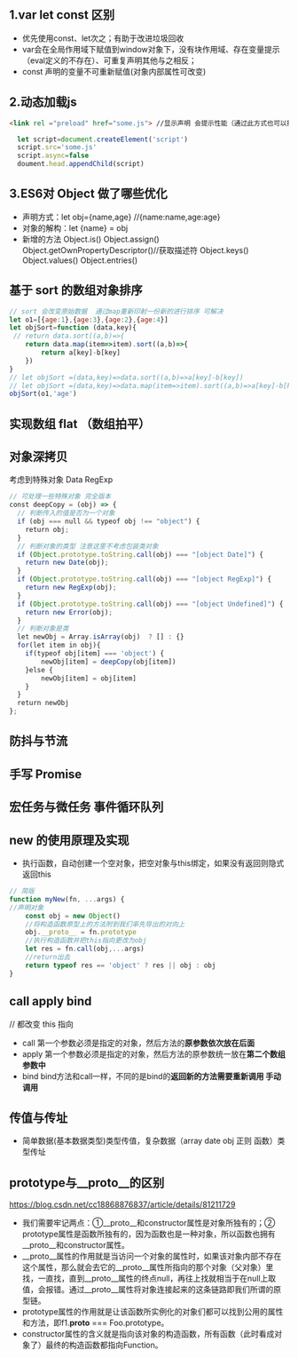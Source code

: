 ## 1.var let const  区别
- 优先使用const、let次之；有助于改进垃圾回收
- var会在全局作用域下赋值到window对象下，没有块作用域、存在变量提示（eval定义的不存在）、可重复声明其他与之相反；
- const 声明的变量不可重新赋值(对象内部属性可改变)
## 2.动态加载js
```html
<link rel ="preload" href="some.js"> //显示声明 会提示性能（通过此方式也可以把大文件分成多个js）
```
```js
  let script=document.createElement('script')
  script.src='some.js'
  script.async=false
  doument.head.appendChild(script)
```
## 3.ES6对 Object 做了哪些优化
- 声明方式：let obj={name,age}  //{name:name,age:age}
- 对象的解构：let {name} = obj
- 新增的方法 Object.is() Object.assign() Object.getOwnPropertyDescriptor()//获取描述符 Object.keys() Object.values() Object.entries()
## 基于 sort 的数组对象排序
```js
// sort 会改变原始数据  通过map重新印射一份新的进行排序 可解决
let o1=[{age:1},{age:3},{age:2},{age:4}]
let objSort=function (data,key){
 // return data.sort((a,b)=>{
    return data.map(item=>item).sort((a,b)=>{
        return a[key]-b[key]
    })
}
// let objSort =(data,key)=>data.sort((a,b)=>a[key]-b[key])
// let objSort =(data,key)=>data.map(item=>item).sort((a,b)=>a[key]-b[key])
objSort(o1,'age')
```
## 实现数组 flat （数组拍平）
## 对象深拷贝
考虑到特殊对象 Data RegExp
```js
// 可处理一些特殊对象 完全版本
const deepCopy = (obj) => {
  // 判断传入的值是否为一个对象
  if (obj === null && typeof obj !== "object") {
    return obj;
  }
  // 判断对象的类型 注意这里不考虑包装类对象
  if (Object.prototype.toString.call(obj) === "[object Date]") {
    return new Date(obj);
  }
  if (Object.prototype.toString.call(obj) === "[object RegExp]") {
    return new RegExp(obj);
  }
  if (Object.prototype.toString.call(obj) === "[object Undefined]") {
    return new Error(obj);
  }
  // 判断对象是类
  let newObj = Array.isArray(obj)  ? [] : {}
  for(let item in obj){
    if(typeof obj[item] === 'object') {
        newObj[item] = deepCopy(obj[item])
    }else {
        newObj[item] = obj[item]
    }
  }
  return newObj
};
```
## 防抖与节流
## 手写 Promise
## 宏任务与微任务 事件循环队列
## new 的使用原理及实现
- 执行函数，自动创建一个空对象，把空对象与this绑定，如果没有返回则隐式返回this
```js
// 简版
function myNew(fn, ...args) {
//声明对象
    const obj = new Object()
    //将构造函数原型上的方法附到我们率先导出的对向上
    obj.__proto__ = fn.prototype
    //执行构造函数并把this指向更改为obj
    let res = fn.call(obj,...args)
    //return出去
    return typeof res == 'object' ? res || obj : obj
}
```
## call apply bind 
// 都改变 this 指向
-  call 第一个参数必须是指定的对象，然后方法的**原参数依次放在后面**
-  apply 第一个参数必须是指定的对象，然后方法的原参数统一放在**第二个数组参数中**
-  bind bind方法和call一样，不同的是bind的**返回新的方法需要重新调用 手动调用**
## 传值与传址
- 简单数据(基本数据类型)类型传值，复杂数据（array date obj 正则 函数）类型传址
## prototype与__proto__的区别
https://blog.csdn.net/cc18868876837/article/details/81211729

- 我们需要牢记两点：①__proto__和constructor属性是对象所独有的；② prototype属性是函数所独有的，因为函数也是一种对象，所以函数也拥有__proto__和constructor属性。
- __proto__属性的作用就是当访问一个对象的属性时，如果该对象内部不存在这个属性，那么就会去它的__proto__属性所指向的那个对象（父对象）里找，一直找，直到__proto__属性的终点null，再往上找就相当于在null上取值，会报错。通过__proto__属性将对象连接起来的这条链路即我们所谓的原型链。
- prototype属性的作用就是让该函数所实例化的对象们都可以找到公用的属性和方法，即f1.__proto__ === Foo.prototype。
- constructor属性的含义就是指向该对象的构造函数，所有函数（此时看成对象了）最终的构造函数都指向Function。